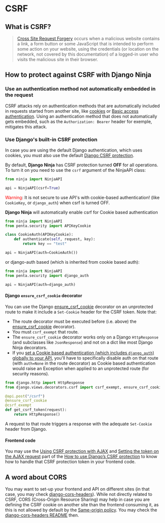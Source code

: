 # CSRF

## What is CSRF?
> [Cross Site Request Forgery](https://en.wikipedia.org/wiki/Cross-site_request_forgery) occurs when a malicious website contains a link, a form button or some JavaScript that is intended to perform some action on your website, using the credentials (or location on the network, not covered by this documentation) of a logged-in user who visits the malicious site in their browser.


## How to protect against CSRF with Django Ninja
### Use an authentication method not automatically embedded in the request
CSRF attacks rely on authentication methods that are automatically included in requests started from another site, like [cookies](https://en.wikipedia.org/wiki/HTTP_cookie) or [Basic access authentication](https://en.wikipedia.org/wiki/Basic_access_authentication).
Using an authentication method that does not automatically gets embedded, such as the `Authorization: Bearer` header for exemple, mitigates this attack.


### Use Django's built-in CSRF protection
In case you are using the default Django authentication, which uses cookies, you must also use the default [Django CSRF protection](https://docs.djangoproject.com/en/4.2/ref/csrf/).


By default, **Django Ninja** has CSRF protection turned **OFF** for all operations.
To turn it on you need to use the `csrf` argument of the NinjaAPI class:

```python hl_lines="3"
from ninja import NinjaAPI

api = NinjaAPI(csrf=True)
```

<span style="color: red;">Warning</span>: It is not secure to use API's with cookie-based authentication! (like `CookieKey`, or `django_auth`) when csrf is turned OFF.


**Django Ninja** will automatically enable csrf for Cookie based authentication


```python hl_lines="8"
from ninja import NinjaAPI
from penta.security import APIKeyCookie

class CookieAuth(APIKeyCookie):
    def authenticate(self, request, key):
        return key == "test"

api = NinjaAPI(auth=CookieAuth())

```


or django-auth based (which is inherited from cookie based auth):

```python hl_lines="4"
from ninja import NinjaAPI
from penta.security import django_auth

api = NinjaAPI(auth=django_auth)
```


#### Django `ensure_csrf_cookie` decorator
You can use the Django [ensure_csrf_cookie](https://docs.djangoproject.com/en/4.2/ref/csrf/#django.views.decorators.csrf.ensure_csrf_cookie) decorator on an unprotected route to make it include a `Set-Cookie` header for the CSRF token. Note that:

- The route decorator must be executed before (i.e. above) the [ensure_csrf_cookie](https://docs.djangoproject.com/en/4.2/ref/csrf/#django.views.decorators.csrf.ensure_csrf_cookie) decorator).
- You must `csrf_exempt` that route.
- The `ensure_csrf_cookie` decorator works only on a Django `HttpResponse` (and subclasses like `JsonResponse`) and not on a dict like most Django Ninja decorators.
- If you [set a Cookie based authentication (which includes `django_auth`) globally to your API](../guides/authentication.md), you'll have to specifically disable auth on that route (with `auth=None` in the route decorator) as Cookie based authentication would raise an Exception when applied to an unprotected route (for security reasons).

```python hl_lines="4"
from django.http import HttpResponse
from django.views.decorators.csrf import csrf_exempt, ensure_csrf_cookie

@api.post("/csrf")
@ensure_csrf_cookie
@csrf_exempt
def get_csrf_token(request):
    return HttpResponse()
```
A request to that route triggers a response with the adequate `Set-Cookie` header from Django.


#### Frontend code
You may use the [Using CSRF protection with AJAX](https://docs.djangoproject.com/en/4.2/howto/csrf/#using-csrf-protection-with-ajax) and [Setting the token on the AJAX request](https://docs.djangoproject.com/en/4.2/howto/csrf/#setting-the-token-on-the-ajax-request) part of the [How to use Django’s CSRF protection](https://docs.djangoproject.com/en/4.2/howto/csrf/) to know how to handle that CSRF protection token in your frontend code.


## A word about CORS
You may want to set-up your frontend and API on different sites (in that case, you may check [django-cors-headers](https://github.com/adamchainz/django-cors-headers)).
While not directly related to CSRF, CORS (Cross-Origin Resource Sharing) may help in case you are defining the CSRF cookie on another site than the frontend consuming it, as this is not allowed by default by the [Same-origin policy](https://developer.mozilla.org/en-US/docs/Web/Security/Same-origin_policy).
You may check the [django-cors-headers README](https://github.com/adamchainz/django-cors-headers#readme) then.
